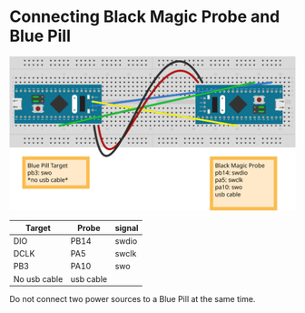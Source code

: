 # Connecting Black Magic Probe and Blue Pill
![ ](bmp_bp.svg  "Black Magic Probe and Blue Pill")

| Target|Probe|signal|
|---|---|---|
|DIO|PB14|swdio|
|DCLK|PA5|swclk|
|PB3|PA10|swo|
|No usb cable|usb cable|

Do not connect two power sources to a Blue Pill at the same time.


